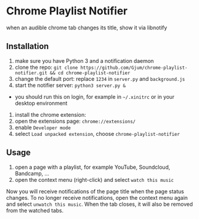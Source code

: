 # Chrome Playlist Notifier
when an audible chrome tab changes its title, show it via libnotify

## Installation
1. make sure you have Python 3 and a notification daemon
1. clone the repo: `git clone https://github.com/Gjum/chrome-playlist-notifier.git && cd chrome-playlist-notifier`
1. change the default port: replace `1234` in `server.py` and `background.js`
1. start the notifier server: `python3 server.py &`
  - you should run this on login, for example in `~/.xinitrc` or in your desktop environment
1. install the chrome extension:
  1. open the extensions page: `chrome://extensions/`
  1. enable `Developer mode`
  1. select `Load unpacked extension`, choose `chrome-playlist-notifier`

## Usage
1. open a page with a playlist, for example YouTube, Soundcloud, Bandcamp, ...
1. open the context menu (right-click) and select `watch this music`

Now you will receive notifications of the page title when the page status changes.
To no longer receive notifications, open the context menu again and select `unwatch this music`.
When the tab closes, it will also be removed from the watched tabs.
